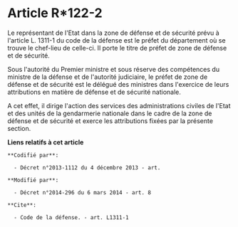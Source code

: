 # Article R*122-2

Le représentant de l'Etat dans la zone de défense et de sécurité prévu à l'article L. 1311-1 du code de la défense est le
préfet du département où se trouve le chef-lieu de celle-ci. Il porte le titre de préfet de zone de défense et de sécurité. 

Sous l'autorité du Premier ministre et sous réserve des compétences du ministre de la défense et de l'autorité judiciaire, le
préfet de zone de défense et de sécurité est le délégué des ministres dans l'exercice de leurs attributions en matière de
défense et de sécurité nationale. 

A cet effet, il dirige l'action des services des administrations civiles de l'Etat et des unités de la gendarmerie nationale
dans le cadre de la zone de défense et de sécurité et exerce les attributions fixées par la présente section.

**Liens relatifs à cet article**

	**Codifié par**:

	  - Décret n°2013-1112 du 4 décembre 2013 - art.

	**Modifié par**:

	  - Décret n°2014-296 du 6 mars 2014 - art. 8

	**Cite**:

	  - Code de la défense. - art. L1311-1
